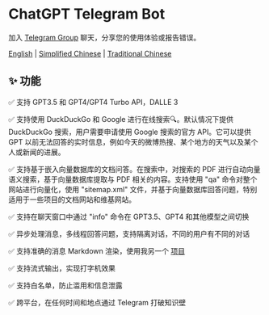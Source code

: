 # ChatGPT Telegram Bot

加入 [Telegram Group](https://t.me/+_01cz9tAkUc1YzZl) 聊天，分享您的使用体验或报告错误。

[English](./README.md) | [Simplified Chinese](./README.zh-CN.md) | [Traditional Chinese](./README.zh-TW.md)

## ✨ 功能

✅ 支持 GPT3.5 和 GPT4/GPT4 Turbo API，DALLE 3

✅ 支持使用 DuckDuckGo 和 Google 进行在线搜索🔍。默认情况下提供 DuckDuckGo 搜索，用户需要申请使用 Google 搜索的官方 API。它可以提供 GPT 以前无法回答的实时信息，例如今天的微博热搜、某个地方的天气以及某个人或新闻的进展。

✅ 支持基于嵌入向量数据库的文档问答。在搜索中，对搜索的 PDF 进行自动向量语义搜索，基于向量数据库提取与 PDF 相关的内容。支持使用 "qa" 命令对整个网站进行向量化，使用 "sitemap.xml" 文件，并基于向量数据库回答问题，特别适用于一些项目的文档网站和维基网站。

✅ 支持在聊天窗口中通过 "info" 命令在 GPT3.5、GPT4 和其他模型之间切换

✅ 异步处理消息，多线程回答问题，支持隔离对话，不同的用户有不同的对话

✅ 支持准确的消息 Markdown 渲染，使用我另一个 [项目](https://github.com/yym68686/md2tgmd)

✅ 支持流式输出，实现打字机效果

✅ 支持白名单，防止滥用和信息泄露

✅ 跨平台，在任何时间和地点通过 Telegram 打破知识壁